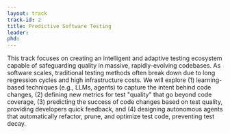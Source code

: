 ```yaml
---
layout: track
track-id: 2
title: Predictive Software Testing
leader:
phd: 
---
```


This track focuses on creating an intelligent and adaptive testing ecosystem capable of safeguarding quality in massive, rapidly-evolving codebases. As software scales, traditional testing methods often break down due to long regression cycles and high infrastructure costs. We will explore (1) learning-based techniques (e.g., LLMs, agents) to capture the intent behind code changes, (2) defining new metrics for test "quality" that go beyond code coverage, (3) predicting the success of code changes based on test quality, providing developers quick feedback, and (4) designing autonomous agents that automatically refactor, prune, and optimize test code, preventing test decay.
